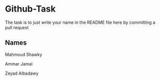 # Github-Task
The task is to just write your name in the README file here by committing a pull request 
## Names 
Mahmoud Shawky

Ammar Jamal

Zeyad Albadawy
